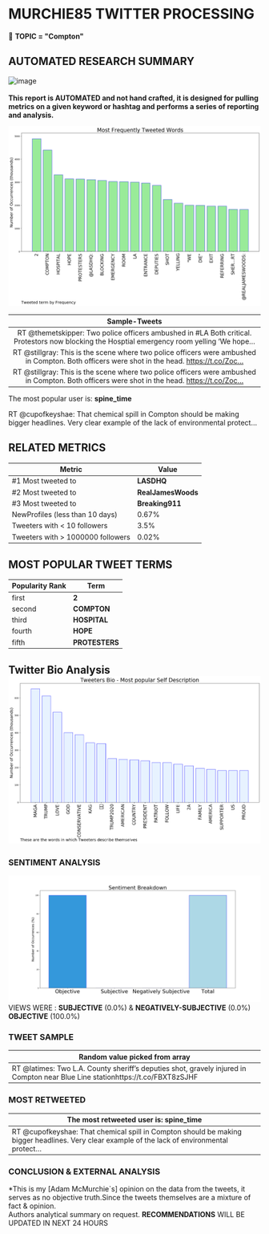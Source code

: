 # MURCHIE85 TWITTER PROCESSING 
&#x1F34E; **TOPIC = "Compton"**

## AUTOMATED RESEARCH SUMMARY

![image](https://marketingplatform.google.com/about/static/images/gmp/analytics-smb-benefit.jpg)
<br></br>
<b> This report is AUTOMATED and not hand crafted, it is designed for pulling metrics on a given keyword or hashtag and performs a series of reporting and analysis.</b>



![image](TWEETS.png)



|                **Sample-Tweets**        |
| :-------------: |
| RT @themetskipper: Two police officers ambushed in #LA Both critical. Protestors now blocking the Hosptial emergency room yelling ‘We hope… |
| RT @stillgray: This is the scene where two police officers were ambushed in Compton. Both officers were shot in the head.  https://t.co/Zoc… |
| RT @stillgray: This is the scene where two police officers were ambushed in Compton. Both officers were shot in the head.  https://t.co/Zoc… |

The most popular user is: **spine_time**
<div class="alert alert-block alert-danger"> RT @cupofkeyshae: That chemical spill in Compton should be making bigger headlines. Very clear example of the lack of environmental protect…</div>

## RELATED METRICS<br>
| Metric | Value |
| ------------- | ------------- |
| #1 Most tweeted to  | **LASDHQ** |
| #2 Most tweeted to  | **RealJamesWoods** |
| #3 Most tweeted to  | **Breaking911** |
| NewProfiles (less than 10 days) | 0.67%  |
| Tweeters with < 10 followers  | 3.5%|
| Tweeters with > 1000000 followers  | 0.02%  |



## MOST POPULAR TWEET TERMS 


| Popularity Rank  | Term |
| ------------- | ------------- |
| first  | **2**  |
| second  | **COMPTON**  |
| third  | **HOSPITAL** |
| fourth  | **HOPE**  |
| fifth  | **PROTESTERS**  |


## Twitter Bio Analysis![image](BIO.png)
### SENTIMENT ANALYSIS
![image](sentiment.png)
VIEWS WERE : **SUBJECTIVE**  (0.0%) & **NEGATIVELY-SUBJECTIVE** (0.0%) **OBJECTIVE** (100.0%)

### TWEET SAMPLE 
| Random value picked from array |
| ------------- |
|RT @latimes: Two L.A. County sheriff’s deputies shot, gravely injured in Compton near Blue Line stationhttps://t.co/FBXT8zSJHF |

### MOST RETWEETED 

| The most retweeted user is: **spine_time**  |
| ------------- |
| RT @cupofkeyshae: That chemical spill in Compton should be making bigger headlines. Very clear example of the lack of environmental protect… |

### CONCLUSION & EXTERNAL ANALYSIS

*This is my [Adam McMurchie`s] opinion on the data from the tweets, it serves as no objective truth.Since the tweets themselves are a mixture of fact & opinion.<br>
Authors analytical summary on request.
**RECOMMENDATIONS** WILL BE UPDATED IN NEXT  24 HOURS <br>
